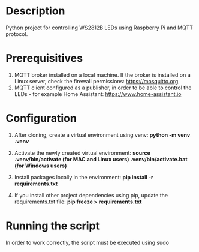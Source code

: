 # Description
Python project for controlling WS2812B LEDs using Raspberry Pi and MQTT protocol.

# Prerequisitives
1. MQTT broker installed on a local machine. If the broker is installed on a Linux server,
check the firewall permissions: https://mosquitto.org
2. MQTT client configured as a publisher, in order to be able to control the LEDs - for example
Home Assistant: https://www.home-assistant.io

# Configuration
1. After cloning, create a virtual environment using venv:
<b>python -m venv .venv</b>

2. Activate the newly created virtual environment:
<b>source .venv/bin/activate (for MAC and Linux users)</b>
<b>.venv/bin/activate.bat (for Windows users)</b>

3. Install packages locally in the environment:
<b>pip install -r requirements.txt</b>

3. If you install other project dependencies using pip, update the requirements.txt file:
<b>pip freeze > requirements.txt</b>

# Running the script
In order to work correctly, the script must be executed using sudo